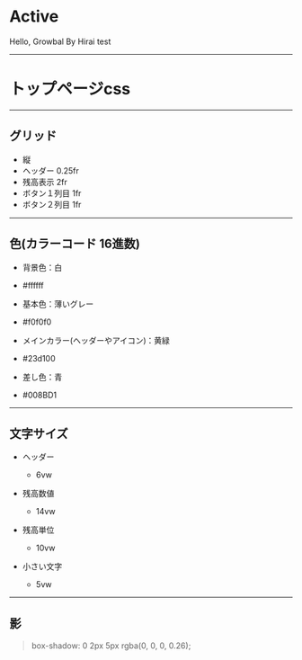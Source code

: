 # Active
Hello, Growbal By Hirai
test

---

# トップページcss

---
## グリッド
 - 縦
  - ヘッダー
   0.25fr
  - 残高表示
   2fr
  - ボタン１列目
   1fr
  - ボタン２列目
   1fr

---

## 色(カラーコード 16進数)
 + 背景色：白
  - #ffffff

 + 基本色：薄いグレー
  - #f0f0f0 

 + メインカラー(ヘッダーやアイコン)：黄緑
  - #23d100
  
 + 差し色：青
  - #008BD1

---

## 文字サイズ
 + ヘッダー
   - 6vw

 + 残高数値
   - 14vw

 + 残高単位
   - 10vw

 + 小さい文字
   - 5vw

---

## 影
 >box-shadow: 0 2px 5px rgba(0, 0, 0, 0.26);
